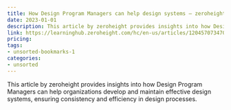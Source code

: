 ```yaml
---
title: How Design Program Managers can help design systems – zeroheight
date: 2023-01-01
description: This article by zeroheight provides insights into how Design Program Managers can help organizations develop and maintain effective design systems, ensuring consistency and efficiency in design processes.
link: https://learninghub.zeroheight.com/hc/en-us/articles/12045707347099
pricing: 
tags: 
- unsorted-bookmarks-1 
categories: 
- unsorted 
---
```


This article by zeroheight provides insights into how Design Program Managers can help organizations develop and maintain effective design systems, ensuring consistency and efficiency in design processes.